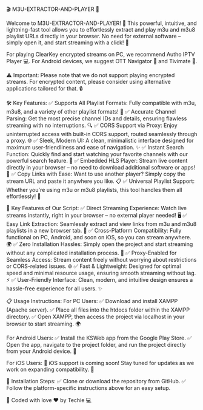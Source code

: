 🎬 M3U-EXTRACTOR-AND-PLAYER 📡

Welcome to M3U-EXTRACTOR-AND-PLAYER! 🚀 This powerful, intuitive, and lightning-fast tool allows you to effortlessly extract and play m3u and m3u8 playlist URLs directly in your browser. No need for external software – simply open it, and start streaming with a click! 🎥

For playing ClearKey encrypted streams on PC, we recommend Autho IPTV Player 💻.
For Android devices, we suggest OTT Navigator 📱 and Tivimate 📲.

⚠️ Important: Please note that we do not support playing encrypted streams. For encrypted content, please consider using alternative applications tailored for that. 🔒

🛠️ Key Features:
✅ Supports All Playlist Formats: Fully compatible with m3u, m3u8, and a variety of other playlist formats! 🔄
✅ Accurate Channel Parsing: Get the most precise channel IDs and details, ensuring flawless streaming with no interruptions. 🔍
✅ CORS Support via Proxy: Enjoy uninterrupted access with built-in CORS support, routed seamlessly through a proxy. 🌐
✅ Sleek, Modern UI: A clean, minimalistic interface designed for maximum user-friendliness and ease of navigation. ✨
✅ Instant Search Function: Quickly find and start watching your favorite channels with our powerful search feature. 🔎
✅ Embedded HLS Player: Stream live content directly in your browser – no need to download additional software or apps! 🎥
✅ Copy Links with Ease: Want to use another player? Simply copy the stream URL and paste it anywhere you like. 📋
✅ Universal Playlist Support: Whether you're using m3u or m3u8 playlists, this tool handles them all effortlessly! 🔗


📝 Key Features of Our Script:
✅ Direct Streaming Experience: Watch live streams instantly, right in your browser – no external player needed! 🖥️
✅ Easy Link Extraction: Seamlessly extract and view links from m3u and m3u8 playlists in a new browser tab. 📎
✅ Cross-Platform Compatibility: Fully functional on PC, Android, and soon on iOS, so you can stream anywhere. 🌍
✅ Zero Installation Hassles: Simply open the project and start streaming without any complicated installation process. 🔧
✅ Proxy-Enabled for Seamless Access: Stream content freely without worrying about restrictions or CORS-related issues. 🌐
✅ Fast & Lightweight: Designed for optimal speed and minimal resource usage, ensuring smooth streaming without lag. ⚡
✅ User-Friendly Interface: Clean, modern, and intuitive design ensures a hassle-free experience for all users. ✨

📋 Usage Instructions:
For PC Users:
✅ Download and install XAMPP (Apache server).
✅ Place all files into the htdocs folder within the XAMPP directory.
✅ Open XAMPP, then access the project via localhost in your browser to start streaming. 🌍

For Android Users:
✅ Install the KSWeb app from the Google Play Store.
✅ Open the app, navigate to the project folder, and run the project directly from your Android device. 📱

For iOS Users:
📲 iOS support is coming soon! Stay tuned for updates as we work on expanding compatibility. 🚀

📝 Installation Steps:
✅ Clone or download the repository from GitHub.
✅ Follow the platform-specific instructions above for an easy setup.

💖 Coded with love ❤️ by Techie 💻
